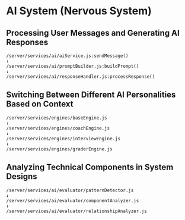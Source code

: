 # AI System (Nervous System)

## Processing User Messages and Generating AI Responses
```
/server/services/ai/aiService.js:sendMessage()
↓
/server/services/ai/promptBuilder.js:buildPrompt()
↓
/server/services/ai/responseHandler.js:processResponse()
```

## Switching Between Different AI Personalities Based on Context
```
/server/services/engines/baseEngine.js
↓
/server/services/engines/coachEngine.js
↓
/server/services/engines/interviewEngine.js
↓
/server/services/engines/graderEngine.js
```

## Analyzing Technical Components in System Designs
```
/server/services/ai/evaluator/patternDetector.js
↓
/server/services/ai/evaluator/componentAnalyzer.js
↓
/server/services/ai/evaluator/relationshipAnalyzer.js
```
